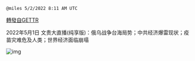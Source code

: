 
`@miles 5/2/2022 8:11 AM UTC`

[轉發自GETTR](https://gettr.com/post/p17y64f990c)

2022年5月1日 文贵大直播(纯享版)：俄乌战争台海局势；中共经济爆雷现状；疫苗灾难危及人类；世界经济面临崩塌

![img](https://media.gettr.com/group8/origin/2022/05/02/08/a3b037e5-f940-ea4c-e0c8-6d68aeaaf78f/6383d6c383a688bc0ce747d8282e44b3.jpeg)
